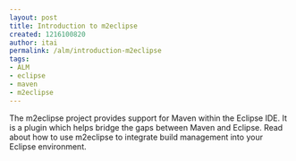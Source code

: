 ```yaml
---
layout: post
title: Introduction to m2eclipse
created: 1216100820
author: itai
permalink: /alm/introduction-m2eclipse
tags:
- ALM
- eclipse
- maven
- m2eclipse
---
```

<p><span id="thmr_42" class="thmr_call"><span id="thmr_6" class="thmr_call"><p>The m2eclipse project provides support for Maven within the Eclipse IDE. It is a plugin which helps bridge the gaps between Maven and Eclipse. Read about how to use m2eclipse to integrate build management into your Eclipse environment.</p></span></span></p>
